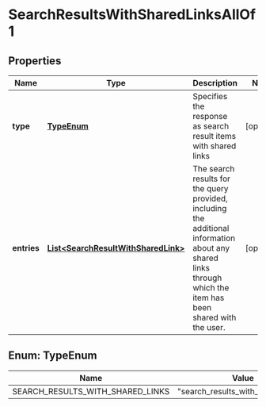 

# SearchResultsWithSharedLinksAllOf1


## Properties

| Name | Type | Description | Notes |
|------------ | ------------- | ------------- | -------------|
|**type** | [**TypeEnum**](#TypeEnum) | Specifies the response as search result items with shared links |  [optional] |
|**entries** | [**List&lt;SearchResultWithSharedLink&gt;**](SearchResultWithSharedLink.md) | The search results for the query provided, including the additional information about any shared links through which the item has been shared with the user. |  [optional] |



## Enum: TypeEnum

| Name | Value |
|---- | -----|
| SEARCH_RESULTS_WITH_SHARED_LINKS | &quot;search_results_with_shared_links&quot; |



